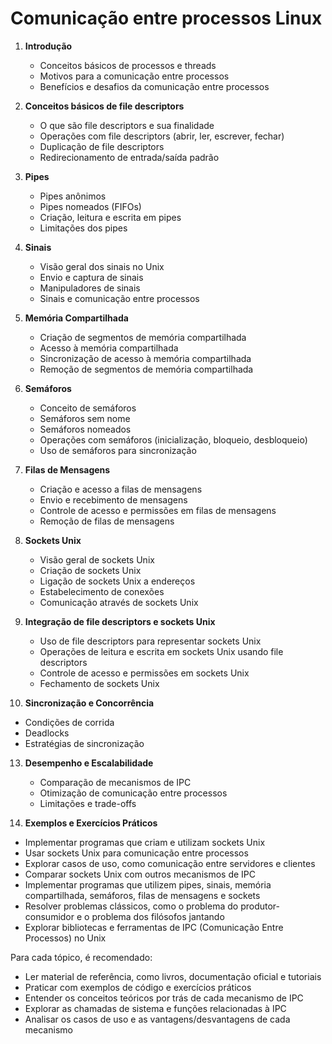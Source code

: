 # Comunicação entre processos Linux

1. **Introdução**
   - Conceitos básicos de processos e threads
   - Motivos para a comunicação entre processos
   - Benefícios e desafios da comunicação entre processos

2. **Conceitos básicos de file descriptors**
   - O que são file descriptors e sua finalidade
   - Operações com file descriptors (abrir, ler, escrever, fechar)
   - Duplicação de file descriptors
   - Redirecionamento de entrada/saída padrão
3. **Pipes**
   - Pipes anônimos
   - Pipes nomeados (FIFOs)
   - Criação, leitura e escrita em pipes
   - Limitações dos pipes

4. **Sinais**
   - Visão geral dos sinais no Unix
   - Envio e captura de sinais
   - Manipuladores de sinais
   - Sinais e comunicação entre processos

5. **Memória Compartilhada**
   - Criação de segmentos de memória compartilhada
   - Acesso à memória compartilhada
   - Sincronização de acesso à memória compartilhada
   - Remoção de segmentos de memória compartilhada

6. **Semáforos**
   - Conceito de semáforos
   - Semáforos sem nome
   - Semáforos nomeados
   - Operações com semáforos (inicialização, bloqueio, desbloqueio)
   - Uso de semáforos para sincronização

7. **Filas de Mensagens**
   - Criação e acesso a filas de mensagens
   - Envio e recebimento de mensagens
   - Controle de acesso e permissões em filas de mensagens
   - Remoção de filas de mensagens

8. **Sockets Unix**
   - Visão geral de sockets Unix
   - Criação de sockets Unix
   - Ligação de sockets Unix a endereços
   - Estabelecimento de conexões
   - Comunicação através de sockets Unix


9. **Integração de file descriptors e sockets Unix**
   - Uso de file descriptors para representar sockets Unix
   - Operações de leitura e escrita em sockets Unix usando file descriptors
   - Controle de acesso e permissões em sockets Unix
   - Fechamento de sockets Unix

10. **Sincronização e Concorrência**
   - Condições de corrida
   - Deadlocks
   - Estratégias de sincronização

13. **Desempenho e Escalabilidade**
	 - Comparação de mecanismos de IPC
    - Otimização de comunicação entre processos
    - Limitações e trade-offs

14. **Exemplos e Exercícios Práticos**
   - Implementar programas que criam e utilizam sockets Unix
   - Usar sockets Unix para comunicação entre processos
   - Explorar casos de uso, como comunicação entre servidores e clientes
   - Comparar sockets Unix com outros mecanismos de IPC
   - Implementar programas que utilizem pipes, sinais, memória compartilhada, semáforos, filas de mensagens e sockets
   - Resolver problemas clássicos, como o problema do produtor-consumidor e o problema dos filósofos jantando
   - Explorar bibliotecas e ferramentas de IPC (Comunicação Entre Processos) no Unix

Para cada tópico, é recomendado:

- Ler material de referência, como livros, documentação oficial e tutoriais
- Praticar com exemplos de código e exercícios práticos
- Entender os conceitos teóricos por trás de cada mecanismo de IPC
- Explorar as chamadas de sistema e funções relacionadas à IPC
- Analisar os casos de uso e as vantagens/desvantagens de cada mecanismo

